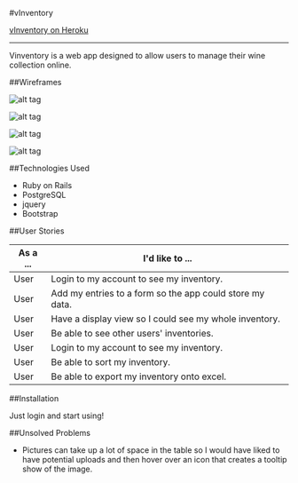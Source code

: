 #vInventory

[vInventory on Heroku](https://vinventory.herokuapp.com)

---

Vinventory is a web app designed to allow users to  manage their wine collection online.

##Wireframes

![alt tag](http://imgur.com/IpmJfVz.png)

![alt tag](http://i.imgur.com/ibTmFLu.png)

![alt tag](http://imgur.com/IQSB9UI.png)

![alt tag](http://imgur.com/xuwtFAn.png)

##Technologies Used
- Ruby on Rails
- PostgreSQL
- jquery
- Bootstrap

##User Stories

| As a ... | I'd like to ... |
| ---------|-----------------|
|User|Login to my account to see my inventory.|
|User|Add my entries to a form so the app could store my data.|
|User|Have a display view so I could see my whole inventory.|
|User|Be able to see other users' inventories.|
|User|Login to my account to see my inventory.|
|User|Be able to sort my inventory.|
|User|Be able to export my inventory onto excel.|

##Installation

Just login and start using!


##Unsolved Problems

- Pictures can take up a lot of space in the table so I would have liked to have potential uploads and then hover over an icon that creates a tooltip show of the image.
